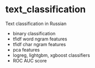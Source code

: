 # text_classification
Text classification in Russian
* binary classification
* tfidf word ngram features
* tfidf char ngram features
* pca features
* logreg, lightgbm, xgboost classifiers
* ROC AUC score
